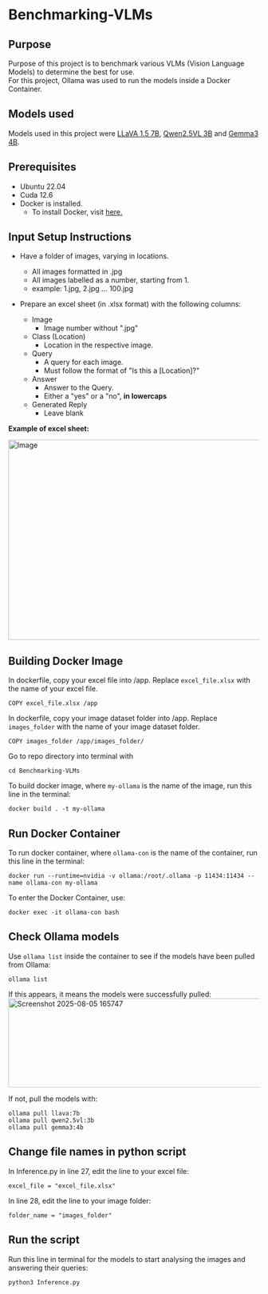 # Benchmarking-VLMs

## Purpose
Purpose of this project is to benchmark various VLMs (Vision Language Models) to determine the best for use.  
For this project, Ollama was used to run the models inside a Docker Container.  

## Models used
Models used in this project were [LLaVA 1.5 7B](https://ollama.com/library/llava:7b), [Qwen2.5VL 3B](https://ollama.com/library/qwen2.5vl:3b) and [Gemma3 4B](https://ollama.com/library/gemma3:4b).

## Prerequisites
 - Ubuntu 22.04
 - Cuda 12.6
 - Docker is installed.
   - To install Docker, visit [here.](https://docs.docker.com/engine/install/ubuntu/)

## Input Setup Instructions
- Have a folder of images, varying in locations.
  -  All images formatted in .jpg
  -  All images labelled as a number, starting from 1.
  -  example: 1.jpg, 2.jpg ... 100.jpg
    
- Prepare an excel sheet (in .xlsx format) with the following columns:
  - Image
    - Image number without ".jpg"
  - Class (Location)
    - Location in the respective image.
  - Query
    - A query for each image.
    - Must follow the format of "Is this a [Location]?"  
  - Answer
    - Answer to the Query.
    - Either a "yes" or a "no", **in lowercaps**
  - Generated Reply
    - Leave blank

**Example of excel sheet:**

<img width="1000" height="400" alt="Image" src="https://github.com/user-attachments/assets/4f7cc17d-305c-44e0-bfc6-2dfb0aec00f5" />

## Building Docker Image
In dockerfile, copy your excel file into /app.
Replace `excel_file.xlsx` with the name of your excel file.

```
COPY excel_file.xlsx /app
```

In dockerfile, copy your image dataset folder into /app.
Replace `images_folder` with the name of your image dataset folder.
```
COPY images_folder /app/images_folder/
```

Go to repo directory into terminal with
```
cd Benchmarking-VLMs
```

To build docker image, where `my-ollama` is the name of the image, run this line in the terminal:
```
docker build . -t my-ollama
```

## Run Docker Container
To run docker container, where `ollama-con` is the name of the container, run this line in the terminal:
```
docker run --runtime=nvidia -v ollama:/root/.ollama -p 11434:11434 --name ollama-con my-ollama
```

To enter the Docker Container, use:
```
docker exec -it ollama-con bash
```

## Check Ollama models
Use `ollama list` inside the container to see if the models have been pulled from Ollama:
```
ollama list
```
If this appears, it means the models were successfully pulled:
<img width="1198" height="178" alt="Screenshot 2025-08-05 165747" src="https://github.com/user-attachments/assets/d4dfe362-14d4-414b-9a40-17ea9011089b" />

If not, pull the models with:
```
ollama pull llava:7b
ollama pull qwen2.5vl:3b
ollama pull gemma3:4b
```

## Change file names in python script
In Inference.py in line 27, edit the line to your excel file:
```
excel_file = "excel_file.xlsx"
```

In line 28, edit the line to your image folder:
```
folder_name = "images_folder"
```

## Run the script
Run this line in terminal for the models to start analysing the images and answering their queries:
```
python3 Inference.py
```
